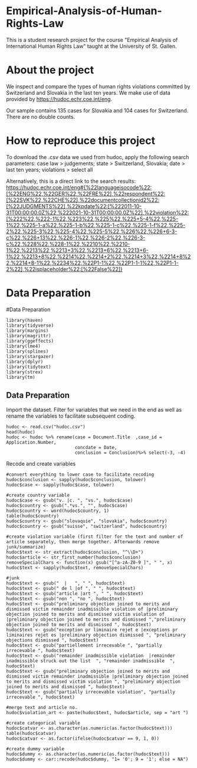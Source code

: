 # Empirical-Analysis-of-Human-Rights-Law
This is a student research project for the course "Empirical Analysis of International Human Rights Law" taught at the University of St. Gallen.

# About the project
We inspect and compare the types of human rights violations committed by Switzerland and Slovakia in the last ten years. We make use of data provided by https://hudoc.echr.coe.int/eng.

Our sample contains 135 cases for Slovakia and 104 cases for Switzerland. There are no double counts.

# How to reproduce this project
To download the .csv data we used from hudoc, apply the following search parameters: case law > judgements; state > Switzerland, Slovakia; date > last ten years; violations > select all

Alternatively, this is a direct link to the search results: https://hudoc.echr.coe.int/eng#{%22languageisocode%22:[%22ENG%22,%22GER%22,%22FRE%22],%22respondent%22:[%22SVK%22,%22CHE%22],%22documentcollectionid2%22:[%22JUDGMENTS%22],%22kpdate%22:[%222011-10-31T00:00:00.0Z%22,%222021-10-31T00:00:00.0Z%22],%22violation%22:[%222%22,%222-1%22,%223%22,%225%22,%225+5-4%22,%225-1%22,%225-1-a%22,%225-1-b%22,%225-1-c%22,%225-1-f%22,%225-2%22,%225-3%22,%225-4%22,%225-5%22,%226%22,%226+6-3-c%22,%226+13%22,%226-1%22,%226-2%22,%226-3-c%22,%228%22,%228-1%22,%2210%22,%2210-1%22,%2213%22,%2213+3%22,%2213+6%22,%2213+6-1%22,%2213+8%22,%2214%22,%2214+2%22,%2214+3%22,%2214+8%22,%2214+8-1%22,%2234%22,%22P1-1%22,%22P1-1-1%22,%22P1-1-2%22],%22isplaceholder%22:[%22False%22]}

# Data Preparation

#Data Preparation

```{r setup, include=FALSE}
library(haven)
library(tidyverse)
library(margins)
library(magrittr)
library(ggeffects)
library(lme4)
library(splines)
library(stargazer)
library(dplyr)
library(tidytext)
library(strex)
library(tm)
```

## Data Preparation

Import the dataset. Filter for variables that we need in the end as well as rename the variables to facilitate subsequent coding.

```{r}
hudoc <- read.csv("hudoc.csv")
head(hudoc)
hudoc <- hudoc %>% rename(case = Document.Title  ,case_id = Application.Number, 
                          concdate = Date, 
                          conclusion = Conclusion)%>% select(-3, -4)
```

Recode and create variables
```{r}
#convert everything to lower case to facilitate recoding
hudoc$conclusion <- sapply(hudoc$conclusion, tolower)
hudoc$case <- sapply(hudoc$case, tolower)

#create country variable
hudoc$case <- gsub("v. |c. ", "vs.", hudoc$case)
hudoc$country <- gsub(".*vs.", "", hudoc$case)
hudoc$country <- word(hudoc$country, 1)
table(hudoc$country)
hudoc$country <- gsub("slovaquie", "slovakia", hudoc$country)
hudoc$country <- gsub("suisse", "switzerland", hudoc$country)

#create violation variable (first filter for the text and number of article separately, then merge together. Afterwards remove junk/summarize)
hudoc$text <- str_extract(hudoc$conclusion, "^\\D+")
hudoc$article <- str_first_number(hudoc$conclusion)
removeSpecialChars <- function(x) gsub("[^a-zA-Z0-9 ]", " ", x)
hudoc$text <- sapply(hudoc$text, removeSpecialChars)

#junk
hudoc$text <- gsub("  |   ", " ", hudoc$text)
hudoc$text <- gsub(" de l |of ", " ", hudoc$text)
hudoc$text <- gsub("article |art ", " ", hudoc$text)
hudoc$text <- gsub("non ", "no ", hudoc$text)
hudoc$text <- gsub("preliminary objection joined to merits and dismissed victim remainder inadmissible violation of |preliminary objection joined to merits and dismissed victim violation of |preliminary objection joined to merits and dismissed ","preliminary objection joined to merits and dismissed ", hudoc$text)
hudoc$text <- gsub("exception pr liminaire rejet e |exceptions pr liminaires rejet es |preliminary objection dismissed ", "preliminary objections dismissed ", hudoc$text)
hudoc$text <- gsub("partiellement irrecevable ", "partially irrecevable ", hudoc$text)
hudoc$text <- gsub("remainder inadmissible violation  |remainder inadmissible struck out the list  ", "remainder inadmissible  ", hudoc$text)
hudoc$text <- gsub("preliminary objection joined to merits and dismissed victim remainder inadmissible |preliminary objection joined to merits and dismissed victim violation ", "preliminary objection joined to merits and dismissed ", hudoc$text)
hudoc$text <- gsub("partially irrecevable violation", "partially irrecevable ", hudoc$text)

#merge text and article no.
hudoc$violation_art <- paste(hudoc$text, hudoc$article, sep = "art ")

#create categorical variable
hudoc$catvar <- as.character(as.numeric(as.factor(hudoc$text)))
table(hudoc$catvar)
hudoc$catvar <- as.factor(ifelse(hudoc$catvar == 9, 1, 0))

#create dummy variable
hudoc$dummy <- as.character(as.numeric(as.factor(hudoc$text)))
hudoc$dummy <- car::recode(hudoc$dummy, "1= '0'; 9 = '1'; else = NA")

